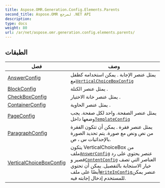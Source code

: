 ```yaml
---
title: Aspose.OMR.Generation.Config.Elements.Parents
second_title: Aspose.OMR لمرجع .NET API
description: 
type: docs
weight: 80
url: /ar/net/aspose.omr.generation.config.elements.parents/
---
```



## الطبقات

| فصل | وصف |
| --- | --- |
| [AnswerConfig](./answerconfig/) | يمثل عنصر الإجابة . يمكن استخدامه كطفل مع[`VerticalChoiceBoxConfig`](../aspose.omr.generation.config.elements.parents/verticalchoiceboxconfig/) |
| [BlockConfig](./blockconfig/) | يمثل عنصر الكتلة . |
| [CheckBoxConfig](./checkboxconfig/) | يمثل عنصر خانة الاختيار . |
| [ContainerConfig](./containerconfig/) | يمثل عنصر الحاوية . |
| [PageConfig](./pageconfig/) | يمثل عنصر الصفحة. واحد لكل صفحة. يجب وضعها داخل[`TemplateConfig`](../aspose.omr.generation.config/templateconfig/) |
| [ParagraphConfig](./paragraphconfig/) | يمثل عنصر فقرة . يمكن أن تتكون الفقرة من نص ونص مع صورة. يتم تحديد الصورة بالإحداثيات س ، ص. |
| [VerticalChoiceBoxConfig](./verticalchoiceboxconfig/) | يتكون VerticalChoiceBox من ملف[`AnswerConfig`](../aspose.omr.generation.config.elements.parents/answerconfig/) عنصر يحتوي على رد قصير و[`ContentConfig`](../aspose.omr.generation.config.elements/contentconfig/) العناصر التي تصف خيار الاستجابة بالتفصيل. يمكن أن تحتوي أيضًا على ملف[`WriteInConfig`](../aspose.omr.generation.config.elements/writeinconfig/)عنصر يمكن للمستخدم إدخال إجابته فيه. |


